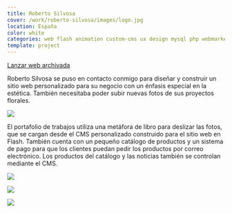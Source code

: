```yaml
---
title: Roberto Silvosa
cover: /work/roberto-silvosa/images/logo.jpg
location: España
color: white
categories: web flash animation custom-cms ux design mysql php webmarket
template: project
---
```


<p class="align-center">
<a class="btn external" role="button" href="http://work.joanmira.com/webs/robertosilvosa/" target="_blank">Lanzar web archivada</a></p>

Roberto Silvosa se puso en contacto conmigo para diseñar y construir un sitio web personalizado para su negocio con un énfasis especial en la estética. También necesitaba poder subir nuevas fotos de sus proyectos florales.

![](/work/roberto-silvosa/images/1.png)

El portafolio de trabajos utiliza una metáfora de libro para deslizar las fotos, que se cargan desde el CMS personalizado construido para el sitio web en Flash. También cuenta con un pequeño catálogo de productos y un sistema de pago para que los clientes puedan pedir los productos por correo electrónico. Los productos del catálogo y las noticias también se controlan mediante el CMS.

![](/work/roberto-silvosa/images/2.png)

![](/work/roberto-silvosa/images/3.jpg)

![](/work/roberto-silvosa/images/4.jpg)
